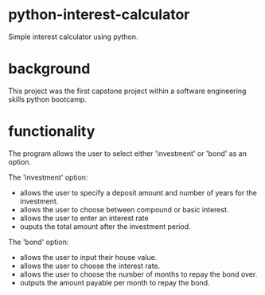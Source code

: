 # python-interest-calculator
Simple interest calculator using python.

# background
This project was the first capstone project within a software engineering skills python bootcamp. 

# functionality
The program allows the user to select either 'investment' or 'bond' as an option. 

The 'investment' option:
- allows the user to specify a deposit amount and number of years for the investment.
- allows the user to choose between compound or basic interest.
- allows the user to enter an interest rate
- ouputs the total amount after the investment period.

The 'bond' option:
- allows the user to input their house value.
- allows the user to choose the interest rate.
- allows the user to choose the number of months to repay the bond over.
- outputs the amount payable per month to repay the bond.
